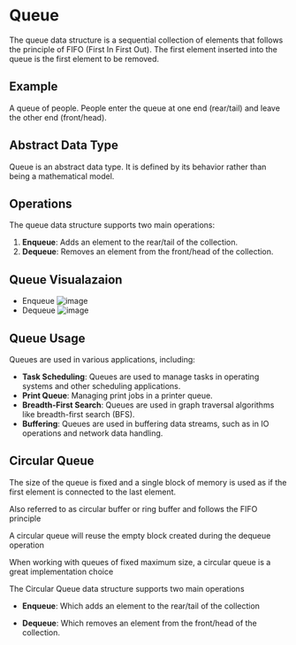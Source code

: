 # Queue

The queue data structure is a sequential collection of elements that follows the principle of FIFO (First In First Out). The first element inserted into the queue is the first element to be removed.

## Example

A queue of people. People enter the queue at one end (rear/tail) and leave the other end (front/head).

## Abstract Data Type

Queue is an abstract data type. It is defined by its behavior rather than being a mathematical model.

## Operations

The queue data structure supports two main operations:
1. **Enqueue**: Adds an element to the rear/tail of the collection.
2. **Dequeue**: Removes an element from the front/head of the collection.

## Queue Visualazaion
- Enqueue
    ![image](https://github.com/user-attachments/assets/108b1494-09d7-4ad4-b641-cd333515b671)
- Dequeue
    ![image](https://github.com/user-attachments/assets/a3b376c0-c1e9-48dc-9469-aab3bfc5d56f)



## Queue Usage

Queues are used in various applications, including:
- **Task Scheduling**: Queues are used to manage tasks in operating systems and other scheduling applications.
- **Print Queue**: Managing print jobs in a printer queue.
- **Breadth-First Search**: Queues are used in graph traversal algorithms like breadth-first search (BFS).
- **Buffering**: Queues are used in buffering data streams, such as in IO operations and network data handling.


## Circular Queue

The size of the queue is fixed and a single block of memory is used as if the first element is connected to the last element.

Also referred to as circular buffer or ring buffer and follows the FIFO
principle

A circular queue will reuse the empty block created during the dequeue operation

When working with queues of fixed maximum size, a circular queue is a great implementation choice

The Circular Queue data structure supports two main operations
- **Enqueue**: Which adds an element to the rear/tail of the collection

- **Dequeue**: Which removes an element from the front/head of the collection.






